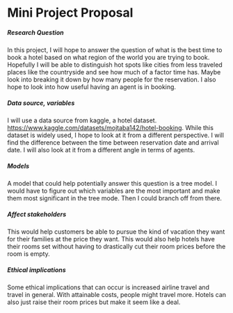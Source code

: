 # Mini Project Proposal 

##### Research Question 
In this project, I will hope to answer the question of what is the best time to book a hotel based on what region of the world you are trying to book. Hopefully I will be able to distinguish hot spots like cities from less traveled places like the countryside and see how much of a factor time has. Maybe look into breaking it down by how many people for the reservation. I also hope to look into how useful having an agent is in booking. 


##### Data source, variables
I will use a data source from kaggle, a hotel dataset. https://www.kaggle.com/datasets/mojtaba142/hotel-booking. While this dataset is widely used, I hope to look at it from a different perspective. I will find the difference between the time between reservation date and arrival date. I will also look at it from a different angle in terms of agents.

##### Models
A model that could help potentially answer this question is a tree model. I would have to figure out which variables are the most important and make them most significant in the tree mode. Then I could branch off from there. 

##### Affect stakeholders
This would help customers be able to pursue the kind of vacation they want for their families at the price they want. This would also help hotels have their rooms set without having to drastically cut their room prices before the room is empty.

##### Ethical implications 
Some ethical implications that can occur is increased airline travel and travel in general. With attainable costs, people might travel more. Hotels can also just raise their room prices but make it seem like a deal. 